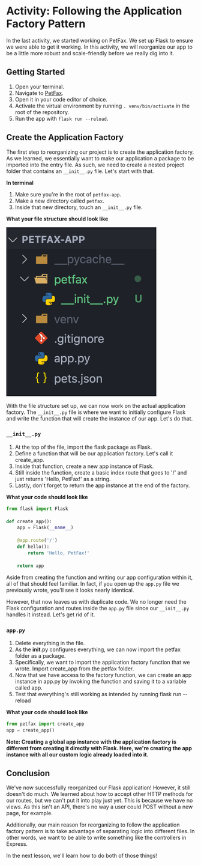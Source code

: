 # Activity: Following the Application Factory Pattern

In the last activity, we started working on PetFax. We set up Flask to ensure we were able to get it working. In this activity, we will reorganize our app to be a little more robust and scale-friendly before we really dig into it.

## Getting Started

1. Open your terminal.
2. Navigate to [PetFax](/Day5/Module1/PetFax).
3. Open it in your code editor of choice.
4. Activate the virtual environment by running `. venv/bin/activate` in the root of the repository.
5. Run the app with `flask run --reload`.

## Create the Application Factory

The first step to reorganizing our project is to create the application factory. As we learned, we essentially want to make our application a package to be imported into the entry file. As such, we need to create a nested project folder that contains an `__init__.py` file. Let's start with that.

**In terminal**

1. Make sure you're in the root of `petfax-app`.
2. Make a new directory called `petfax`.
3. Inside that new directory, touch an `__init__.py` file.

**What your file structure should look like**

![Petfax file structure screenshot](lessons-ppp-5-flask-routes-and-the-application-factory-Activity.1.png)

With the file structure set up, we can now work on the actual application factory. The `__init__.py` file is where we want to initially configure Flask and write the function that will create the instance of our app. Let's do that.

### `__init__.py`

1. At the top of the file, import the flask package as Flask.
2. Define a function that will be our application factory. Let's call it create_app.
3. Inside that function, create a new app instance of Flask.
4. Still inside the function, create a basic index route that goes to '/' and just returns 'Hello, PetFax!' as a string.
5. Lastly, don't forget to return the app instance at the end of the factory.

**What your code should look like**

```python
from flask import Flask

def create_app():
    app = Flask(__name__)

    @app.route('/')
    def hello():
        return 'Hello, PetFax!'

    return app
```

Aside from creating the function and writing our app configuration within it, all of that should feel familiar. In fact, if you open up the `app.py` file we previously wrote, you'll see it looks nearly identical.

However, that now leaves us with duplicate code. We no longer need the Flask configuration and routes inside the `app.py` file since our `__init__.py` handles it instead. Let's get rid of it.

### `app.py`

1. Delete everything in the file.
2. As the __init__.py configures everything, we can now import the petfax folder as a package.
3. Specifically, we want to import the application factory function that we wrote. Import create_app from the petfax folder.
4. Now that we have access to the factory function, we can create an app instance in app.py by invoking the function and saving it to a variable called app.
5. Test that everything's still working as intended by running flask run --reload

**What your code should look like**

```python
from petfax import create_app
app = create_app()
```

**Note: Creating a global app instance with the application factory is different from creating it directly with Flask. Here, we're creating the app instance with all our custom logic already loaded into it.**

## Conclusion

We've now successfully reorganized our Flask application! However, it still doesn't do much. We learned about how to accept other HTTP methods for our routes, but we can't put it into play just yet. This is because we have no views. As this isn't an API, there's no way a user could POST without a new page, for example.

Additionally, our main reason for reorganizing to follow the application factory pattern is to take advantage of separating logic into different files. In other words, we want to be able to write something like the controllers in Express.

In the next lesson, we'll learn how to do both of those things!
